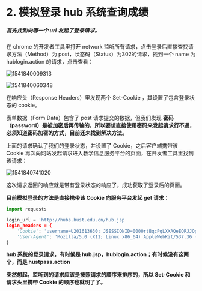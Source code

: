 # 2. 模拟登录 hub 系统查询成绩

##### 首先找到向哪一个 url 发起了登录请求。

在 chrome 的开发者工具里打开 network 监听所有请求，点击登录后直接查找请求方法（Method）为 post，状态码（Status）为302的请求，找到一个 name 为 hublogin.action 的请求，点击查看：

![1541840009313](/home/wuxie/.config/Typora/typora-user-images/1541840009313.png)

![1541840060348](/home/wuxie/.config/Typora/typora-user-images/1541840060348.png)

在响应头（Response Headers）里发现两个 Set-Cookie ，其设置了包含登录状态的 cookie。

表单数据（Form Data）包含了 post 请求提交的数据，但我们发现 **密码（password）是被加密后再传输的，所以要想直接使用密码来发起请求行不通，必须知道密码加密的方式，目前还未找到解决方法。** 

上面的请求确认了我们的登录状态，并设置了 Cookie，之后客户端携带该 Cookie 再次向网站发起请求进入教学信息服务平台的页面，在开发者工具里找到该请求：

![1541840741020](/home/wuxie/.config/Typora/typora-user-images/1541840741020.png)

这次请求返回的响应就是带有登录状态的响应了，成功获取了登录后的页面。

**目前模拟登录的方法是直接携带该 Cookie 向服务平台发起 get 请求**：

```python
import requests

login_url = 'http://hubs.hust.edu.cn/hub.jsp
login_headers = {
    'Cookie': 'username=U201613630; JSESSIONID=0000rtBqcPqLXXAQeEORJJOpcbB:166nac9ai',
    'User-Agent': 'Mozilla/5.0 (X11; Linux x86_64) AppleWebKit/537.36 (KHTML, like Gecko) Chrome/69.0.3497.100 Safari/537.36'
}
```

**hub 系统的登录请求，有时候是 hub.jsp，hublogin.action；有时候没有这两个，而是 hustpass.action**

**突然想起，监听到的请求应该是按照请求的顺序来排序的，所以 Set-Cookie 和 请求头里携带 Cookie 的顺序也就明了了。**